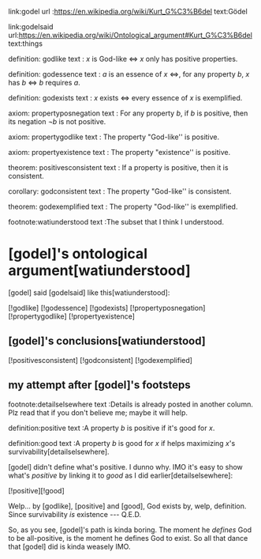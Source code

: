 link:godel
url :https://en.wikipedia.org/wiki/Kurt_G%C3%B6del
text:Gödel

link:godelsaid
url:https://en.wikipedia.org/wiki/Ontological_argument#Kurt_G%C3%B6del
text:things

definition: godlike
text      : $x$ is God-like $\iff$ $x$ only has positive properties.

definition: godessence
text      : $a$ is an essence of $x$ $\iff$, for any property $b$, $x$ has $b$
            $\iff$ $b$ requires $a$.

definition: godexists
text      : $x$ exists $\iff$ every essence of $x$ is exemplified.

axiom: propertyposnegation
text : For any property $b$, if $b$ is positive, then its negation $\lnot b$ is
       not positive.

axiom: propertygodlike
text : The property "God-like'' is positive.

axiom: propertyexistence
text : The property "existence'' is positive.

theorem: positivesconsistent
text   : If a property is positive, then it is consistent.

corollary: godconsistent
text     : The property "God-like'' is consistent.

theorem: godexemplified
text   : The property "God-like'' is exemplified.

footnote:watiunderstood
text    :The subset that I think I understood.

# [godel]'s ontological argument[watiunderstood]

[godel] said [godelsaid] like this[watiunderstood]:

[!godlike]
[!godessence]
[!godexists]
[!propertyposnegation]
[!propertygodlike]
[!propertyexistence]

## [godel]'s conclusions[watiunderstood]

[!positivesconsistent]
[!godconsistent]
[!godexemplified]

## my attempt after [godel]'s footsteps

footnote:detailselsewhere
text    :Details is already posted in another column.  Plz read that if you
         don't believe me; maybe it will help.

definition:positive
text      :A property $b$ is positive if it's good for $x$.

definition:good
text      :A property $b$ is good for $x$ if helps maximizing $x$'s
           survivability[detailselsewhere].

[godel] didn't define what's positive.  I dunno why.  IMO it's easy to show
what's _positive_ by linking it to _good_ as I did earlier[detailselsewhere]:

[!positive][!good]

Welp... by [godlike], [positive] and [good], God exists by, welp, definition.
Since survivability _is_ existence ---  Q.E.D.

So, as you see, [godel]'s path is kinda boring.  The moment he _defines_ God to
be all-positive, is the moment he defines God to exist.  So all that dance that
[godel] did is kinda weasely IMO.
